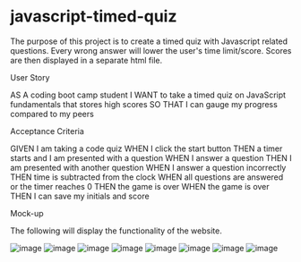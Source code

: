 # javascript-timed-quiz

The purpose of this project is to create a timed quiz with Javascript related questions. Every wrong answer will lower the user's time limit/score. Scores are then displayed in a separate html file.

User Story

AS A coding boot camp student
I WANT to take a timed quiz on JavaScript fundamentals that stores high scores
SO THAT I can gauge my progress compared to my peers

Acceptance Criteria

GIVEN I am taking a code quiz
WHEN I click the start button
THEN a timer starts and I am presented with a question
WHEN I answer a question
THEN I am presented with another question
WHEN I answer a question incorrectly
THEN time is subtracted from the clock
WHEN all questions are answered or the timer reaches 0
THEN the game is over
WHEN the game is over
THEN I can save my initials and score

Mock-up

The following will display the functionality of the website.

![image](https://user-images.githubusercontent.com/121911679/220404603-a8ccff35-a842-4708-ae9d-56db367bc0c1.png)
![image](https://user-images.githubusercontent.com/121911679/220404712-5df54ebe-8740-4305-ad70-67df2a164b50.png)
![image](https://user-images.githubusercontent.com/121911679/220404781-efdd82c9-69aa-4269-a9c3-244e9955124b.png)
![image](https://user-images.githubusercontent.com/121911679/220404858-aff1f1a7-15a7-4c6e-8ce3-ae185c69d63b.png)
![image](https://user-images.githubusercontent.com/121911679/220404915-0e24f80d-7da9-46d4-a7d5-3c1ea869b37b.png)
![image](https://user-images.githubusercontent.com/121911679/220405003-0b85960b-2b8c-40da-b83a-c44b32a7dad8.png)
![image](https://user-images.githubusercontent.com/121911679/220405185-8d42dbc3-503f-419e-bb1e-0150be259270.png)
![image](https://user-images.githubusercontent.com/121911679/220405281-0bfecba3-0eb3-42eb-96d8-7ba50180b4b7.png)

